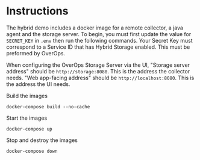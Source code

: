 # Instructions
The hybrid demo includes a docker image for a remote collector, a java agent and the storage server.  To begin, you must first update the value for `SECRET_KEY` in `.env` then run the following commands.  Your Secret Key must correspond to a Service ID that has Hybrid Storage enabled.  This must be preformed by OverOps.

When configuring the OverOps Storage Server via the UI, "Storage server address" should be `http://storage:8080`.  This is the address the collector needs.  "Web app-facing address" should be `http://localhost:8080`.  This is the address the UI needs.


Build the images
```
docker-compose build --no-cache
```

Start the images
```
docker-compose up
```

Stop and destroy the images
```
docker-compose down
```
